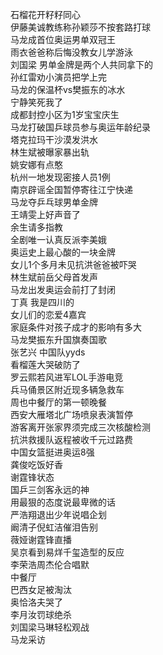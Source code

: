 石榴花开籽籽同心  
伊藤美诚教练称孙颖莎不按套路打球  
马龙成首位奥运男单双冠王  
雨衣爸爸称后悔没教女儿学游泳  
刘国梁 男单金牌是两个人共同拿下的  
孙红雷劝小演员把学上完  
马龙的保温杯vs樊振东的冰水  
宁静笑死我了  
成都封控小区为1岁宝宝庆生  
马龙打破国乒球员参与奥运年龄纪录  
塔克拉玛干沙漠发洪水  
林生斌被曝家暴出轨  
姚安娜有点憨  
杭州一地发现密接人员1例  
南京辟谣全国暂停寄往江宁快递  
马龙夺乒乓球男单金牌  
王靖雯上好声音了  
余生请多指教  
全剧唯一认真反派李美娥  
奥运史上最心酸的一块金牌  
女儿1个多月未见抗洪爸爸被吓哭  
林生斌前岳父母首发声  
马龙出发奥运会前打了封闭  
丁真 我是四川的  
女儿们的恋爱4嘉宾  
家庭条件对孩子成才的影响有多大  
马龙樊振东升国旗奏国歌  
张艺兴 中国队yyds  
看榴莲大哭破防了  
罗云熙若风进军LOL手游电竞  
兵马俑景区附近现多辆急救车  
周也中餐厅的第一顿晚餐  
西安大雁塔北广场喷泉表演暂停  
游客离开张家界须完成三次核酸检测  
抗洪救援队返程被收千元过路费  
中国女篮挺进奥运8强  
龚俊吃饭好香  
谢霆锋状态  
国乒三剑客永远的神  
用最狠的态度说最卑微的话  
严浩翔退出少年说唱企划  
阚清子倪虹洁催泪告别  
薇娅谢霆锋直播  
吴京看到易烊千玺造型的反应  
李荣浩周杰伦合唱默  
中餐厅  
巴西女足被淘汰  
奥恰洛夫哭了  
李月汝罚球绝杀  
刘国梁马琳轻松观战  
马龙采访  
